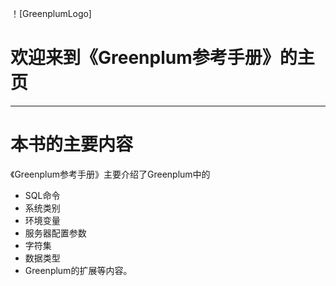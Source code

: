 ！[GreenplumLogo]

欢迎来到《Greenplum参考手册》的主页
=================================

***

本书的主要内容
=============

《Greenplum参考手册》主要介绍了Greenplum中的
* SQL命令
* 系统类别
* 环境变量
* 服务器配置参数
* 字符集
* 数据类型
* Greenplum的扩展等内容。
